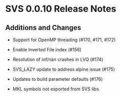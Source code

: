 # SVS 0.0.10 Release Notes

## Additions and Changes

* Support for OpenMP threading (#170, #171, #172)

* Enable Inverted File index (#156)

* Resolution of inf/nan crashes in LVQ (#174)

* SVS_LAZY update to address alpine issue (#175)

* Updates to build parameter defaults (#176)

* MKL symbols not exported from SVS libs
